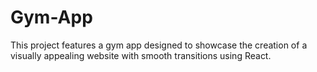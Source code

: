 # Gym-App
This project features a gym app designed to showcase the creation of a visually appealing website with smooth transitions using React.
